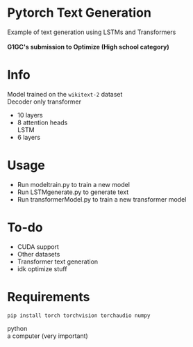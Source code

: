 # Pytorch Text Generation
Example of text generation using LSTMs and Transformers\
\
**G1GC's submission to Optimize (High school category)**
# Info
Model trained on the ```wikitext-2``` dataset\
Decoder only transformer
* 10 layers
* 8 attention heads\
LSTM
* 6 layers
# Usage
 - Run modeltrain.py to train a new model
 - Run LSTMgenerate.py to generate text
 - Run transformerModel.py to train a new transformer model
# To-do
 - CUDA support
 - Other datasets
 - Transformer text generation
 - idk optimize stuff
# Requirements
    pip install torch torchvision torchaudio numpy
python\
a computer (very important)
